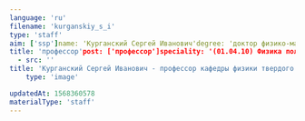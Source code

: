 ```yaml
---
language: 'ru'
filename: 'kurganskiy_s_i'
type: 'staff'
aim: ['ssp']name: 'Курганский Сергей Иванович'degree: 'доктор физико-математических наук'
title: 'профессор'post: ['профессор']speciality: '(01.04.10) Физика полупроводников'contacts: ['+74732208363', 'phssd18@main.vsu.ru']avatar:
  - src: ''
title: 'Курганский Сергей Иванович - профессор кафедры физики твердого тела и наноструктур'
    type: 'image'

updatedAt: 1568360578
materialType: 'staff'
---
```


